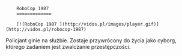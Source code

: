 
        RoboCop 1987 
        =============
        
        [![RoboCop 1987 ](http://vidos.pl/images/player.gif)](http://vidos.pl/robocop-1987)
        
        
 Policjant ginie na służbie. Zostaje przywrócony do życia jako cyborg, którego zadaniem jest zwalczanie przestępczości.
    